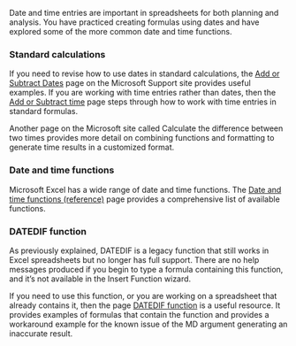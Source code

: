 Date and time entries are important in spreadsheets for both planning and analysis. You have practiced creating formulas using dates and have explored some of the more common date and time functions.

### Standard calculations
If you need to revise how to use dates in standard calculations, the 
[Add or Subtract Dates](https://support.microsoft.com/en-us/office/add-or-subtract-dates-b83768f5-f695-4311-98b1-757345f7e926)
 page on the Microsoft Support site provides useful examples. If you are working with time entries rather than dates, then the 
[Add or Subtract time](https://support.microsoft.com/en-us/office/add-or-subtract-time-16aa6697-6d6e-49c1-8e2c-3398a7cad6ad)
 page steps through how to work with time entries in standard formulas.

Another page on the Microsoft site called 
Calculate the difference between two times
 provides more detail on combining functions and formatting to generate time results in a customized format.

### Date and time functions
Microsoft Excel has a wide range of date and time functions. The 
[Date and time functions (reference)](https://support.microsoft.com/en-us/office/date-and-time-functions-reference-fd1b5961-c1ae-4677-be58-074152f97b81)
 page provides a comprehensive list of available functions. 

### DATEDIF function
As previously explained, DATEDIF is a legacy function that still works in Excel spreadsheets but no longer has full support. There are no help messages produced if you begin to type a formula containing this function, and it’s not available in the Insert Function wizard. 

If you need to use this function, or you are working on a spreadsheet that already contains it, then the page 
[DATEDIF function](https://support.microsoft.com/en-us/office/datedif-function-25dba1a4-2812-480b-84dd-8b32a451b35c)
is a useful resource. It provides examples of formulas that contain the function and provides a workaround example for the known issue of the MD argument generating an inaccurate result.

